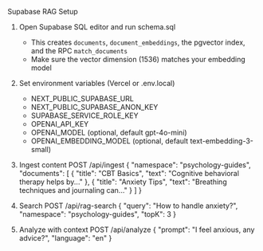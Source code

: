 Supabase RAG Setup

1) Open Supabase SQL editor and run schema.sql
   - This creates `documents`, `document_embeddings`, the pgvector index, and the RPC `match_documents`
   - Make sure the vector dimension (1536) matches your embedding model

2) Set environment variables (Vercel or .env.local)
   - NEXT_PUBLIC_SUPABASE_URL
   - NEXT_PUBLIC_SUPABASE_ANON_KEY
   - SUPABASE_SERVICE_ROLE_KEY
   - OPENAI_API_KEY
   - OPENAI_MODEL (optional, default gpt-4o-mini)
   - OPENAI_EMBEDDING_MODEL (optional, default text-embedding-3-small)

3) Ingest content
   POST /api/ingest
   {
     "namespace": "psychology-guides",
     "documents": [
       { "title": "CBT Basics", "text": "Cognitive behavioral therapy helps by..." },
       { "title": "Anxiety Tips", "text": "Breathing techniques and journaling can..." }
     ]
   }

4) Search
   POST /api/rag-search
   {
     "query": "How to handle anxiety?",
     "namespace": "psychology-guides",
     "topK": 3
   }

5) Analyze with context
   POST /api/analyze
   {
     "prompt": "I feel anxious, any advice?",
     "language": "en"
   }

































